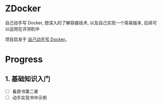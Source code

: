 # ZDocker
自己动手写 Docker, 想深入的了解容器技术, 以及自己实现一个简易版本, 后续可以运用在评测机中

项目启发于 [自己动手写 Docker](https://github.com/xianlubird/mydocker)。

# Progress
## 1. 基础知识入门
- [ ] 看原书第二章
- [ ] 动手实现书中示例